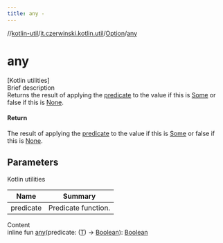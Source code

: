 ```yaml
---
title: any -
---
```

//[kotlin-util](../../index.md)/[it.czerwinski.kotlin.util](../index.md)/[Option](index.md)/[any](any.md)



# any  
[Kotlin utilities]  
Brief description  
Returns the result of applying the [predicate]() to the value if this is [Some](../-some/index.md) or false if this is [None](../-none/index.md).  
  


#### Return  
The result of applying the [predicate]() to the value if this is [Some](../-some/index.md) or false if this is [None](../-none/index.md).  
  


## Parameters  
  
Kotlin utilities  
  
|  Name|  Summary| 
|---|---|
| predicate| Predicate function.
  
  
Content  
inline fun [any](any.md)(predicate: ([T](index.md)) -> [Boolean](https://kotlinlang.org/api/latest/jvm/stdlib/kotlin/-boolean/index.html)): [Boolean](https://kotlinlang.org/api/latest/jvm/stdlib/kotlin/-boolean/index.html)  



